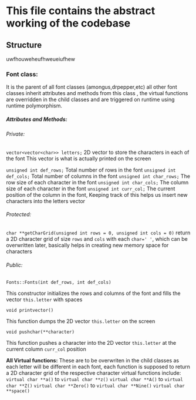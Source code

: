 # This file contains the abstract working of the codebase

## Structure
uwfhouweheufhweueiufhew

### Font class:

It is the parent of all font classes (amongus,drpepper,etc) all other font classes inherit attributes and methods from this class , the virtual functions are overridden in the child classes and are triggered on runtime using runtime polymorphism.

##### Attributes and Methods:

###### Private:

`vector<vector<char>> letters;`
2D vector to store the characters in each of the font
This vector is what is actually printed on the screen

`unsigned int def_rows;`
Total number of rows in the font
`unsigned int def_cols;`
Total number of columns in the font
`unsigned int char_rows;`
The row size of each character in the font
`unsigned int char_cols;`
The column size of each character in the font
`unsigned int curr_col;`
The current position of the column in the font,
Keeping track of this helps us insert new characters into the letters vector

###### Protected:
`char **getCharGrid(unsigned int rows = 0, unsigned int cols = 0)`
return a 2D character grid of size `rows` and `cols` with each `char=' '`, which can be overwritten later, basically helps in creating new memory space for characters

###### Public:

`Fonts::Fonts(int def_rows, int def_cols)`

This constructor initializes the rows and columns of the font
and fills the vector `this.letter` with spaces

`void printvector()`

This function dumps the 2D vector `this.letter` on the screen

`void pushchar(**character)`

This function pushes a character into the 2D vector `this.letter` at the current column `curr_col` position

**All Virtual functions:**
These are to be overwriten in the child classes as each letter will be different in each font, each function is supposed to return a 2D character grid of the respective character
virtual functions include:
`virtual char **a()` to `virtual char **z()`
`virtual char **A()` to `virtual char **Z()`
`virtual char **Zero()` to `virtual char **Nine()`
`virtual char **space()`
